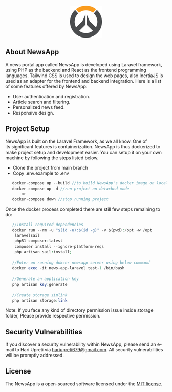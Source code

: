 <p align="center"><a href="https://laravel.com" target="_blank"><img src="public/assets/logo.png" width="100" alt="NewsApp Logo"></a></p>

## About NewsApp

A news portal app called NewsApp is developed using Laravel framework, using PHP as the backend and React as the frontend programming languages. Tailwind CSS is used to design the web pages, also InertiaJS is used as an adapter for the frontend and backend integration. Here is a list of some features offered by NewsApp:

- User authentication and registration.
- Article search and filtering.
- Personalized news feed.
- Responsive design.

## Project Setup
NewsApp is built on the Laravel Framework, as we all know. One of its significant features is containerization. NewsApp is thus dockerized to make project setup and development easier. You can setup it on your own machine by following the steps listed below.

 - Clone the project from main branch
 - Copy .env.example to .env

 ```php
    docker-compose up --build //to build NewsApp's docker image on local machine
    docker-compose up -d //run project on detached mode
        or
    docker-compose down //stop running project
 ```

 Once the docker process completed there are still few steps remaining to do:

 ```php
    //Install required dependencies
    docker run --rm -u "$(id -u):$(id -g)" -v $(pwd):/opt -w /opt
     laravelsail
     php81-composer:latest
     composer install --ignore-platform-reqs
     php artisan sail:install;

    //Enter on running dokcer newsapp server using below command
    docker exec -it news-app-laravel.test-1 /bin/bash

    //Generate an application key
    php artisan key:generate

    //Create storage simlink
    php artisan storage:link

 ```

 Note: If you face any kind of directory permission issue inside storage folder, Please provide respective permission.

## Security Vulnerabilities

If you discover a security vulnerability within NewsApp, please send an e-mail to Hari Upreti via [hariupreti679@gmail.com](mailto:hariupreti679@gmail.com). All security vulnerabilities will be promptly addressed.

## License

The NewsApp is a open-sourced software licensed under the [MIT license](https://opensource.org/licenses/MIT).
